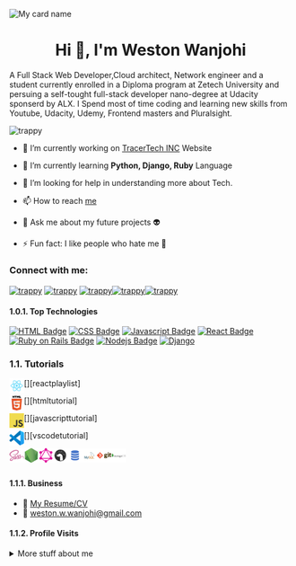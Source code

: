 

![My card name](https://cardivo.vercel.app/api?name=Weston_Wanjohi&description=Hi,%20Welcome%20To%20My%20Profile%20❤&image=https://avatars.githubusercontent.com/u/98483628?s=400&u=d0bc833d6e92330024267f951217ea343c939b09&v=4&backgroundColor=%23ecf0f1&instagram=trappy.ke&github=Trappyke&twitter=Trappy_W&pattern=leaf&colorPattern=%23eaeaea)

<h1 align="center">Hi 👋, I'm Weston Wanjohi</h1>
A Full Stack Web Developer,Cloud architect, Network engineer and a student currently enrolled in a Diploma program at Zetech University and persuing a self-tought full-stack developer nano-degree at Udacity sponserd by ALX. I Spend most of time coding and learning new skills from Youtube, Udacity, Udemy, Frontend masters and Pluralsight.

<p>
<p align="left"> <img src="https://komarev.com/ghpvc/?username=Trappyke&label=Profile%20views&color=0e75b6&style=flat" alt="trappy" /> </p>

- 🔭 I’m currently working on [TracerTech INC](https://t.me/tracertech) Website

- 🌱 I’m currently learning **Python, Django, Ruby** Language

- 🤝 I’m looking for help in understanding more about Tech.

- 📫 How to reach [me](weston.w.wanjohi@gmail.com)
- 💬 Ask me about my future projects 👽

- ⚡ Fun fact: I like people who hate me 🙂


<h3 align="left">Connect with me:</h3>
<p align="left">
 <a href="https://ke.linkedin.com/in/weston-wanjohi" target="blank">
 <img align="center" src="https://raw.githubusercontent.com/rahuldkjain/github-profile-readme-generator/master/src/images/icons/Social/linkedin.svg" alt="trappy" height="30" width="40" /></a>
<a href="https://instagram.com/trappy.ke" target="blank">
 <img align="center" src="https://raw.githubusercontent.com/rahuldkjain/github-profile-readme-generator/master/src/images/icons/Social/instagram.svg" alt="trappy" height="30" width="40" /></a>
 <a href="https://www.youtube.com/channel/UCLOUU92x6cAmacsKv5VXkYg" target="blank">
  <img align="center" src="https://raw.githubusercontent.com/rahuldkjain/github-profile-readme-generator/master/src/images/icons/Social/youtube.svg" alt="trappy" height="30" width="40" /></a><a href="https://wa.me/254727472670?text=hello" target="blank"><img align="center" src="https://raw.githubusercontent.com/rahuldkjain/github-profile-readme-generator/master/src/images/icons/Social/whatsapp.svg" alt="trappy" height="30" width="40" /></a><a href="https://t.me/T_rappy" target="blank"><img align="center" src="https://raw.githubusercontent.com/rahuldkjain/github-profile-readme-generator/master/src/images/icons/Social/telegram.svg" alt="trappy" height="30" width="40" /></a>

</p>


#### 1.0.1. Top Technologies

<!-- TODO: Make technologies links takes you to repositories -->

[![HTML Badge](https://img.shields.io/badge/-HTML5-c8510e?style=for-the-badge&labelColor=black&logo=html5&logoColor=c8510e)](#)
[![CSS Badge](https://img.shields.io/badge/-CSS3-254bdd?style=for-the-badge&labelColor=black&logo=css3&logoColor=254bdd)](#)
 [![Javascript Badge](https://img.shields.io/badge/-Javascript-F0DB4F?style=for-the-badge&labelColor=black&logo=javascript&logoColor=F0DB4F)](#)
 [![React Badge](https://img.shields.io/badge/-React-61DBFB?style=for-the-badge&labelColor=black&logo=react&logoColor=61DBFB)](#) [![Ruby on Rails Badge](https://img.shields.io/badge/-ruby_on_rails-d30001?style=for-the-badge&labelColor=black&logo=rubyonrails&logoColor=d30001)](#) [![Nodejs Badge](https://img.shields.io/badge/-Nodejs-3C873A?style=for-the-badge&labelColor=black&logo=node.js&logoColor=3C873A)](#) [![Django](https://img.shields.io/badge/-Django-0c4b33?style=for-the-badge&labelColor=black&logo=django&logoColor=0c4b33)](#)

### 1.1. Tutorials

[<img align="left" alt="React" width="26px" src="https://raw.githubusercontent.com/github/explore/80688e429a7d4ef2fca1e82350fe8e3517d3494d/topics/react/react.png" />][reactplaylist]

[<img align="left" alt="HTML5" width="26px" src="https://raw.githubusercontent.com/github/explore/80688e429a7d4ef2fca1e82350fe8e3517d3494d/topics/html/html.png" />][htmltutorial]

[<img align="left" alt="JavaScript" width="26px" src="https://raw.githubusercontent.com/github/explore/80688e429a7d4ef2fca1e82350fe8e3517d3494d/topics/javascript/javascript.png" />][javascripttutorial]

[<img align="left" alt="Visual Studio Code" width="26px" src="https://raw.githubusercontent.com/github/explore/80688e429a7d4ef2fca1e82350fe8e3517d3494d/topics/visual-studio-code/visual-studio-code.png" />][vscodetutorial]

<img align="left" alt="Sass" width="26px" src="https://raw.githubusercontent.com/github/explore/80688e429a7d4ef2fca1e82350fe8e3517d3494d/topics/sass/sass.png" />

<img align="left" alt="Node.js" width="26px" src="https://raw.githubusercontent.com/github/explore/80688e429a7d4ef2fca1e82350fe8e3517d3494d/topics/nodejs/nodejs.png" />

<img align="left" alt="GraphQL" width="26px" src="https://raw.githubusercontent.com/github/explore/80688e429a7d4ef2fca1e82350fe8e3517d3494d/topics/graphql/graphql.png" />

<img align="left" alt="Deno" width="26px" src="https://raw.githubusercontent.com/github/explore/361e2821e2dea67711cde99c9c40ed357061cf27/topics/deno/deno.png" />

<img align="left" alt="SQL" width="26px" src="https://raw.githubusercontent.com/github/explore/80688e429a7d4ef2fca1e82350fe8e3517d3494d/topics/sql/sql.png" />

<img align="left" alt="MySQL" width="26px" src="https://raw.githubusercontent.com/github/explore/80688e429a7d4ef2fca1e82350fe8e3517d3494d/topics/mysql/mysql.png" />

<img align="left" alt="Git" width="26px" src="https://raw.githubusercontent.com/github/explore/80688e429a7d4ef2fca1e82350fe8e3517d3494d/topics/git/git.png" />

<img align="left" alt="MongoDB" width="26px" src="https://raw.githubusercontent.com/github/explore/80688e429a7d4ef2fca1e82350fe8e3517d3494d/topics/mongodb/mongodb.png" />

<br />
<br />

#### 1.1.1. Business
- :paperclip: [My Resume/CV]()
- :email: weston.w.wanjohi@gmail.com


#### 1.1.2. Profile Visits 

<details>
<summary>
  More stuff about me
</summary>

<br >

I'm obsessed with making things and even more obsessed with making things better. I've been in the business of creating since I built my first hutch for rabbits. I arrived in the Web industry through deep passion and curiosity. I completed my Web Skills with these few books: 
<br >

- HTML5 For Web Designers, A Book Apart
- Responsive Web Design, A Book Apart
- Modile First, A book Apart
- JavaScript and JQuery: Interactive Front-End Web Development

#### 1.1.3. Coding Stats

<!--START_SECTION:waka-->
```text
JavaScript   15 hrs 41 mins  ████████████████████▓░░░░   82.29 % 
Python       1 hr 50 mins    ██▒░░░░░░░░░░░░░░░░░░░░░░   09.61 % 
Markdown     1 hr 27 mins    ██░░░░░░░░░░░░░░░░░░░░░░░   07.63 % 
Other        2 mins          ░░░░░░░░░░░░░░░░░░░░░░░░░   00.25 % 
YAML         2 mins          ░░░░░░░░░░░░░░░░░░░░░░░░░   00.19 % 
```
<!--END_SECTION:waka-->


#### 1.1.5. Github Stats

![Ipenywis's github stats](https://github-readme-stats.vercel.app/api?username=Traappyke&count_private=true&theme=tokyonight&hide=contribs,prs)

### 1.1.6 Most Languages Used
<img src="https://github-readme-stats.vercel.app/api/top-langs/?username=trappyke&layout=compact&theme=tokyonight" alt="my_stats"/>
